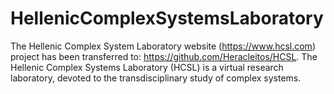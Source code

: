 # HellenicComplexSystemsLaboratory
The Hellenic Complex System Laboratory website (https://www.hcsl.com) project has been transferred to: https://github.com/Heracleitos/HCSL.
The Hellenic Complex Systems Laboratory (HCSL) is a virtual  research laboratory, devoted to the transdisciplinary study of complex systems.
